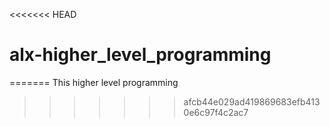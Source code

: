 <<<<<<< HEAD
# alx-higher_level_programming
=======
This higher level programming
>>>>>>> afcb44e029ad419869683efb4130e6c97f4c2ac7
